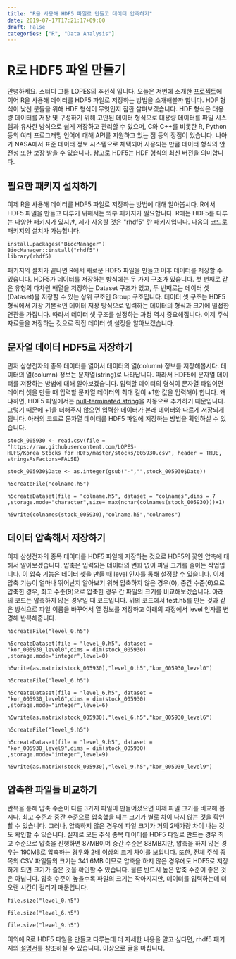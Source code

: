 ```yaml
---
title: "R을 사용해 HDF5 파일로 만들고 데이터 압축하기"
date: 2019-07-17T17:21:17+09:00
draft: False
categories: ["R", "Data Analysis"]
---
```


# R로 HDF5 파일 만들기

안녕하세요. 스터디 그룹 LOPES의 추선식 입니다. 오늘은 저번에 소개한 [프로젝트](https://github.com/LOPES-HUFS/Korea_Stocks_for_HDF5)에 이어 R을 사용해 데이터를 HDF5 파일로 저장하는 방법을 소개해볼까 합니다. HDF 형식이 낯선 분들을 위해 HDF 형식이 무엇인지 잠깐 살펴보겠습니다. HDF 형식은 대용량 데이터를 저장 및 구성하기 위해 고안된 데이터 형식으로 대용량 데이터를 파일 시스템과 유사한 방식으로 쉽게 저장하고 관리할 수 있으며, C와 C++를 비롯한 R, Python 등의 여러 프로그래밍 언어에 대해 API를 지원하고 있는 점 등의 장점이 있습니다. 나아가 NASA에서 표준 데이터 정보 시스템으로 채택되어 사용되는 만큼 데이터 형식의 안전성 또한 보장 받을 수 있습니다. 참고로 HDF5는 HDF 형식의 최신 버전을 의미합니다.

## 필요한 패키지 설치하기

이제 R을 사용해 데이터를 HDF5 파일로 저장하는 방법에 대해 알아봅시다. R에서 HDF5 파일을 만들고 다루기 위해서는 외부 패키지가 필요합니다. R에는 HDF5를 다루는 다양한 패키지가 있지만, 제가 사용할 것은 "rhdf5" 란 패키지입니다. 다음의 코드로 패키지의 설치가 가능합니다.  

```
install.packages("BiocManager")
BiocManager::install("rhdf5")
library(rhdf5)
```

패키지의 설치가 끝나면 R에서 새로운 HDF5 파일을 만들고 이후 데이터를 저장할 수 있습니다. HDF5가 데이터를 저장하는 방식에는 두 가지 구조가 있습니다. 첫 번째로 같은 유형의 다차원 배열을 저장하는 Dataset 구조가 있고, 두 번째로는 데이터 셋(Dataset)을 저장할 수 있는 상위 구조인 Group 구조입니다. 데이터 셋 구조는 HDF5 형식에서 가장 기본적인 데이터 저장 방식으로 입력하는 데이터의 형식과 크기에 밀접한 연관을 가집니다. 따라서 데이터 셋 구조를 설정하는 과정 역시 중요해집니다. 이제 주식 자료들을 저장하는 것으로 직접 데이터 셋 설정을 알아보겠습니다.

## 문자열 데이터 HDF5로 저장하기

먼저 삼성전자의 종목 데이터를 열어서 데이터의 열(column) 정보를 저장해봅시다. 데이터의 열(column) 정보는 문자열(string)로 나타납니다. 따라서 HDF5에 문자열 데이터를 저장하는 방법에 대해 알아보겠습니다. 입력할 데이터의 형식이 문자열 타입이면 데이터 셋을 만들 때 입력할 문자열 데이터의 최대 길이 +1한 값을 입력해야 합니다. 왜냐하면, HDF5 파일에서는 [null-terminated string](https://en.wikipedia.org/wiki/Null-terminated_string)을 자동으로 추가하기 때문입니다. 그렇기 때문에 +1을 더해주지 않으면 입력한 데이터가 본래 데이터와 다르게 저장되게 됩니다. 아래의 코드로 문자열 데이터를 HDF5 파일에 저장하는 방법을 확인하실 수 있습니다.

```
stock_005930 <- read.csv(file =  "https://raw.githubusercontent.com/LOPES-HUFS/Korea_Stocks_for_HDF5/master/stocks/005930.csv", header = TRUE, stringsAsFactors=FALSE)

stock_005930$Date <- as.integer(gsub("-","",stock_005930$Date))

h5createFile("colname.h5")

h5createDataset(file = "colname.h5", dataset = "colnames",dims = 7 ,storage.mode="character",size= max(nchar(colnames(stock_005930)))+1)

h5write(colnames(stock_005930),"colname.h5","colnames")
```

## 데이터 압축해서 저장하기 

이제 삼성전자의 종목 데이터를 HDF5 파일에 저장하는 것으로 HDF5의 꽃인 압축에 대해서 알아보겠습니다. 압축은 입력되는 데이터의 변화 없이 파일 크기를 줄이는 작업입니다. 이 압축 기능은 데이터 셋을 만들 때 level 인자를 통해 설정할 수 있습니다. 이제 압축 기능이 얼마나 뛰어난지 알아보기 위해 압축하지 않은 경우(0), 중간 수준(6)으로 압축한 경우, 최고 수준(9)으로 압축한 경우 간 파일의 크기를 비교해보겠습니다. 아래의 코드는 압축하지 않은 경우일 때 코드입니다. 위의 코드에서 test.h5를 만든 것과 같은 방식으로 파일 이름을 바꾸어서 열 정보를 저장하고 아래의 과정에서 level 인자를 변경해 반복해줍니다.

```
h5createFile("level_0.h5")

h5createDataset(file = "level_0.h5", dataset = "kor_005930_level0",dims = dim(stock_005930) ,storage.mode="integer",level=0)

h5write(as.matrix(stock_005930),"level_0.h5","kor_005930_level0")

h5createFile("level_6.h5")

h5createDataset(file = "level_6.h5", dataset = "kor_005930_level6",dims = dim(stock_005930) ,storage.mode="integer",level=6)

h5write(as.matrix(stock_005930),"level_6.h5","kor_005930_level6")

h5createFile("level_9.h5")

h5createDataset(file = "level_9.h5", dataset = "kor_005930_level9",dims = dim(stock_005930) ,storage.mode="integer",level=9)

h5write(as.matrix(stock_005930),"level_9.h5","kor_005930_level9")

```

## 압축한 파일들 비교하기

반복을 통해 압축 수준이 다른 3가지 파일이 만들어졌으면 이제 파일 크기를 비교해 봅시다. 최고 수준과 중간 수준으로 압축했을 때는 크기가 별로 차이 나지 않는 것을 확인할 수 있습니다. 그러나, 압축하지 않은 경우에 파일 크기가 거의 2배가량 차이 나는 것도 확인할 수 있습니다. 실제로 모든 주식 종목 데이터를 HDF5 파일로 만드는 경우 최고 수준으로 압축을 진행하면 87MB이며 중간 수준은 88MB지만, 압축을 하지 않은 경우는 190MB로 압축하는 경우와 2배 이상의 크기 차이를 보입니다. 또한, 전체 주식 종목의 CSV 파일들의 크기는 341.6MB 이므로 압축을 하지 않은 경우에도 HDF5로 저장하게 되면 크기가 줄은 것을 확인할 수 있습니다. 물론 반드시 높은 압축 수준이 좋은 것은 아닙니다. 압축 수준이 높을수록 파일의 크기는 작아지지만, 데이터를 입력하는데 더 오랜 시간이 걸리기 때문입니다.

```
file.size("level_0.h5")

file.size("level_6.h5")

file.size("level_9.h5")

```   

이외에 R로 HDF5 파일을 만들고 다루는데 더 자세한 내용을 알고 싶다면, rhdf5 패키지의 [설명서](https://www.bioconductor.org/packages/devel/bioc/vignettes/rhdf5/inst/doc/rhdf5.html)를 참조하실 수 있습니다. 이상으로 글을 마칩니다.
